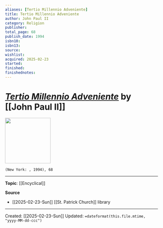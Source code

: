 ```yaml
---
aliases: [Tertio Millennio Adveniente]
title: Tertio Millennio Adveniente
author: John Paul II
category: Religion
publisher: 
total_page: 68
publish_date: 1994
isbn10: 
isbn13: 
source: 
wishlist: 
acquired: 2025-02-23
started: 
finished: 
finishednotes: 
---
```

# *[Tertio Millennio Adveniente]()* by [[John Paul II]]

<img src="http://books.google.com/books/content?id=4XnWAAAAMAAJ&printsec=frontcover&img=1&zoom=1&source=gbs_api" width=150>

`(New York: , 1994), 68`



--- 
**Topic**: [[Encyclical]]

**Source**
- [[2025-02-23-Sun]] [[St. Patrick Church]] library
 
---
Created: [[2025-02-23-Sun]]
Updated: `=dateformat(this.file.mtime, "yyyy-MM-dd-ccc")`